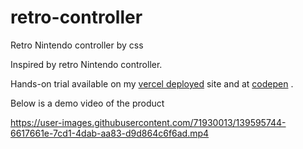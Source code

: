 # retro-controller
Retro Nintendo controller by css

Inspired by retro Nintendo controller.

Hands-on trial available on my [vercel deployed](https://retro-controller.vercel.app/) site and at [codepen](https://codepen.io/bhargavkadali39/pen/zYdEprR) .

Below is a demo video of the product



https://user-images.githubusercontent.com/71930013/139595744-6617661e-7cd1-4dab-aa83-d9d864c6f6ad.mp4

